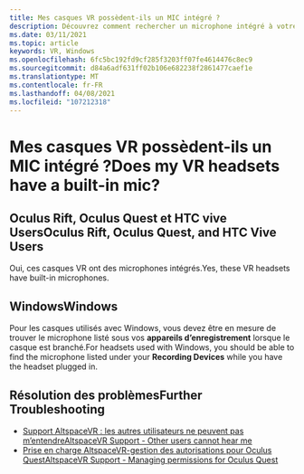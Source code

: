 ```yaml
---
title: Mes casques VR possèdent-ils un MIC intégré ?
description: Découvrez comment rechercher un microphone intégré à votre Oculus Windows Mixed Reality, au Rift, à la Oculus Quest ou au casque à HTC vive.
ms.date: 03/11/2021
ms.topic: article
keywords: VR, Windows
ms.openlocfilehash: 6fc5bc192fd9cf285f3203ff07fe4614476c8ec9
ms.sourcegitcommit: d84a6adf631ff02b106e682238f2861477caef1e
ms.translationtype: MT
ms.contentlocale: fr-FR
ms.lasthandoff: 04/08/2021
ms.locfileid: "107212318"
---
```

# <a name="does-my-vr-headsets-have-a-built-in-mic"></a><span data-ttu-id="8295b-104">Mes casques VR possèdent-ils un MIC intégré ?</span><span class="sxs-lookup"><span data-stu-id="8295b-104">Does my VR headsets have a built-in mic?</span></span>

## <a name="oculus-rift-oculus-quest-and-htc-vive-users"></a><span data-ttu-id="8295b-105">Oculus Rift, Oculus Quest et HTC vive Users</span><span class="sxs-lookup"><span data-stu-id="8295b-105">Oculus Rift, Oculus Quest, and HTC Vive Users</span></span>

<span data-ttu-id="8295b-106">Oui, ces casques VR ont des microphones intégrés.</span><span class="sxs-lookup"><span data-stu-id="8295b-106">Yes, these VR headsets have built-in microphones.</span></span>

## <a name="windows"></a><span data-ttu-id="8295b-107">Windows</span><span class="sxs-lookup"><span data-stu-id="8295b-107">Windows</span></span>

<span data-ttu-id="8295b-108">Pour les casques utilisés avec Windows, vous devez être en mesure de trouver le microphone listé sous vos **appareils d’enregistrement** lorsque le casque est branché.</span><span class="sxs-lookup"><span data-stu-id="8295b-108">For headsets used with Windows, you should be able to find the microphone listed under your **Recording Devices** while you have the headset plugged in.</span></span>

## <a name="further-troubleshooting"></a><span data-ttu-id="8295b-109">Résolution des problèmes</span><span class="sxs-lookup"><span data-stu-id="8295b-109">Further Troubleshooting</span></span>

* [<span data-ttu-id="8295b-110">Support AltspaceVR : les autres utilisateurs ne peuvent pas m’entendre</span><span class="sxs-lookup"><span data-stu-id="8295b-110">AltspaceVR Support - Other users cannot hear me</span></span>](other-users-cant-hear-me.md)
* [<span data-ttu-id="8295b-111">Prise en charge AltspaceVR-gestion des autorisations pour Oculus Quest</span><span class="sxs-lookup"><span data-stu-id="8295b-111">AltspaceVR Support - Managing permissions for Oculus Quest</span></span>](../getting-started/oculus-controls.md#managing-permissions)
